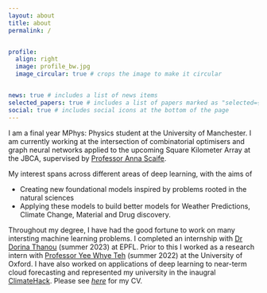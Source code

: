 ```yaml
---
layout: about
title: about
permalink: /


profile:
  align: right
  image: profile_bw.jpg
  image_circular: true # crops the image to make it circular


news: true # includes a list of news items
selected_papers: true # includes a list of papers marked as "selected={true}"
social: true # includes social icons at the bottom of the page
---
```


I am a final year MPhys: Physics student at the University of Manchester. I am currently working at the intersection of combinatorial optimisers and graph neural networks applied to the upcoming Square Kilometer Array at the JBCA, supervised by [Professor Anna Scaife](https://www.turing.ac.uk/people/researchers/anna-scaife). 

My interest spans across different areas of deep learning, with the aims of
* Creating new foundational models inspired by problems rooted in the natural sciences
* Applying these models to build better models for Weather Predictions, Climate Change, Material and Drug discovery. 

Throughout my degree, I have had the good fortune to work on many intersting machine learning problems. I completed an internship with [Dr Dorina Thanou](https://people.epfl.ch/dorina.thanou?lang=en) (summer 2023) at EPFL. Prior to this I worked as a research intern with [Professor Yee Whye Teh](https://www.stats.ox.ac.uk/~teh/) (summer 2022) at the University of Oxford.
I have also worked on applications of deep learning to near-term cloud forecasting and represented my university in the inaugral [ClimateHack](https://climatehack.ai/). Please see [*here*](https://aavashsubedi.github.io/cv/) for my CV.


